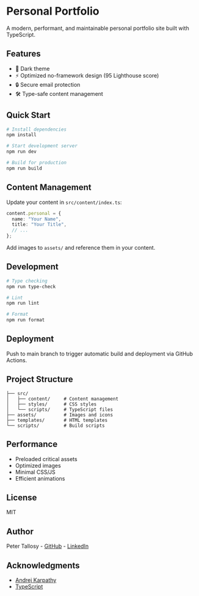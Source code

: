 # Personal Portfolio

A modern, performant, and maintainable personal portfolio site built with TypeScript.

## Features

- 🎨 Dark theme
- ⚡ Optimized no-framework design (95 Lighthouse score)
- 🔒 Secure email protection
- 🛠 Type-safe content management

## Quick Start

```bash
# Install dependencies
npm install

# Start development server
npm run dev

# Build for production
npm run build
```

## Content Management

Update your content in `src/content/index.ts`:

```typescript
content.personal = {
  name: "Your Name",
  title: "Your Title",
  // ...
};
```

Add images to `assets/` and reference them in your content.

## Development

```bash
# Type checking
npm run type-check

# Lint
npm run lint

# Format
npm run format
```

## Deployment

Push to main branch to trigger automatic build and deployment via GitHub Actions.

## Project Structure

```
├── src/
│   ├── content/     # Content management
│   ├── styles/      # CSS styles
│   └── scripts/     # TypeScript files
├── assets/          # Images and icons
├── templates/       # HTML templates
└── scripts/         # Build scripts
```

## Performance

- Preloaded critical assets
- Optimized images
- Minimal CSS/JS
- Efficient animations

## License

MIT

## Author

Peter Tallosy - [GitHub](https://github.com/peti12352) - [LinkedIn](https://www.linkedin.com/in/peter-tallosy/)

## Acknowledgments

- [Andrej Karpathy](https://github.com/karpathy)
- [TypeScript](https://www.typescriptlang.org/)
